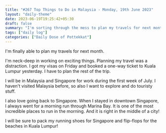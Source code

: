 ```yaml
---
title: "#267 Top Things to Do in Malaysia - Monday, 19th June 2023"
layout: "daily-theme"
date: 2023-06-19T19:25:42+05:30
draft: false
summary: "I'm sorting through the mess to plan my travels for next month."
tags: ["daily log"]
categories: ["Daily Dose of Pottekkat"]
---
```


I'm finally able to plan my travels for next month.

I'm neck-deep in working on exciting things. Planning my travel was a distraction. I got my visas on Friday and booked a one-way ticket to Kuala Lumpur yesterday. I have to plan the rest of the trip.

I will be in Malaysia and Singapore for work during the first week of July. I haven't visited Malaysia before, so also I want to explore and do touristy stuff.

I also love going back to Singapore. When I stayed in downtown Singapore, I always went for a morning run through Marina Bay. It is one of the most incredible places to run in the morning. And it is right in the middle of a city!

I will be sure to pack my running shoes for Singapore and flip-flops for the beaches in Kuala Lumpur!
